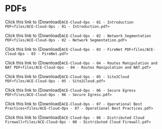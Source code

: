 # PDFs

Click this link to {Download}`ACE-Cloud-Ops - 01 - Introduction PDF<files/ACE-Cloud-Ops - 01 - Introduction.pdf>`

Click this link to {Download}`ACE-Cloud-Ops - 02 - Network Segmentation PDF<files/ACE-Cloud-Ops - 02 - Network Segmentation.pdf>`

Click this link to {Download}`ACE-Cloud-Ops - 03 - FireNet PDF<files/ACE-Cloud-Ops - 03 - FireNet.pdf>`

Click this link to {Download}`ACE-Cloud-Ops - 04 - Routes Manipulation and NAT PDF<files/ACE-Cloud-Ops - 04 - Routes Manipulation and NAT.pdf>`

Click this link to {Download}`ACE-Cloud-Ops - 05 - Site2Cloud PDF<files/ACE-Cloud-Ops - 05 - Site2Cloud.pdf>`

Click this link to {Download}`ACE-Cloud-Ops - 06 - Secure Egress PDF<files/ACE-Cloud-Ops - 06 - Secure Egress.pdf>`

Click this link to {Download}`ACE-Cloud-Ops - 07 - Operational Best Practices<files/ACE-Cloud-Ops - 07 - Operational Best Practices.pdf>`

Click this link to {Download}`ACE-Cloud-Ops - 08 - Distributed Cloud Firewall<files/ACE-Cloud-Ops - 08 - Distributed Cloud Firewall.pdf>`
